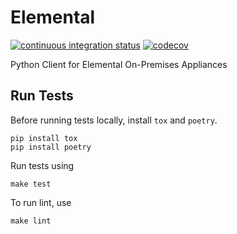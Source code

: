 
# Elemental

[![continuous integration status](https://github.com/cbsinteractive/elemental/workflows/CI/badge.svg)](https://github.com/cbsinteractive/elemental/actions?query=workflow%3ACI)
[![codecov](https://codecov.io/gh/cbsinteractive/elemental/branch/master/graph/badge.svg?token=qFdUKsI2tD)](https://codecov.io/gh/cbsinteractive/elemental)


Python Client for Elemental On-Premises Appliances

## Run Tests

Before running tests locally, install `tox` and `poetry`.

    pip install tox
    pip install poetry

Run tests using

    make test

To run lint, use

    make lint
